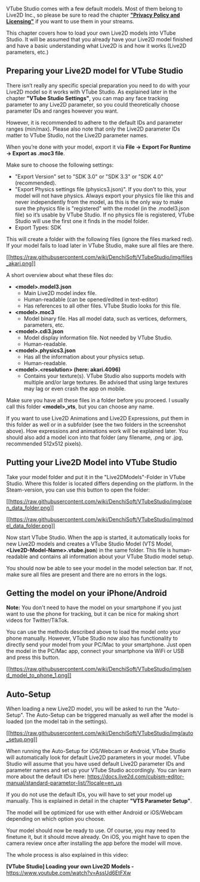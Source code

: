 VTube Studio comes with a few default models. Most of them belong to Live2D Inc., so please be sure to read the chapter **["Privacy Policy and Licensing"](https://github.com/DenchiSoft/VTubeStudio/wiki/Privacy-Policy-and-Licensing)** if you want to use them in your streams.

This chapter covers how to load your own Live2D models into VTube Studio. It will be assumed that you already have your Live2D model finished and have a basic understanding what Live2D is and how it works (Live2D parameters, etc.)

## Preparing your Live2D model for VTube Studio

There isn’t really any specific special preparation you need to do with your Live2D model so it works with VTube Studio. As explained later in the chapter **"VTube Studio Settings"**, you can map any face tracking parameter to any Live2D parameter, so you could theoretically choose parameter IDs and ranges however you want.

However, it is recommended to adhere to the default IDs and parameter ranges (min/max). Please also note that only the Live2D parameter IDs matter to VTube Studio, not the Live2D parameter names.

When you’re done with your model, export it via **File → Export For Runtime → Export as .moc3 file**.

Make sure to choose the following settings:

* "Export Version" set to "SDK 3.0" or "SDK 3.3" or "SDK 4.0" (recommended).
* "Export Physics settings file (physics3.json)". If you don’t to this, your model will not have physics. Always export your physics file like this and never independently from the model, as this is the only way to make sure the physics file is "registered" with the model (in the .model3.json
file) so it’s usable by VTube Studio. If no physics file is registered, VTube Studio will use the first one it finds in the model folder.
* Export Types: SDK

This will create a folder with the following files (ignore the files marked red). If your model fails to load later in VTube Studio, make sure all files are there.

[[https://raw.githubusercontent.com/wiki/DenchiSoft/VTubeStudio/img/files_akari.png]]

A short overview about what these files do:

* **\<model\>.model3.json**
  * Main Live2D model index file.
  * Human-readable (can be opened/edited in text-editor)
  * Has references to all other files. VTube Studio looks for this file.
* **\<model\>.moc3**
  * Model binary file. Has all model data, such as vertices, deformers, parameters, etc.
* **\<model\>.cdi3.json**
  * Model display information file. Not needed by VTube Studio.
  * Human-readable.
* **\<model\>.physics3.json**
  * Has all the information about your physics setup.
  * Human-readable.
* **\<model\>.\<resolution\> (here: akari.4096)**
  * Contains your texture(s). VTube Studio also supports models with multiple and/or large textures. Be advised that using large textures may lag or even crash the app on mobile.

Make sure you have all these files in a folder before you proceed. I usually call this folder **\<model\>_vts**, but you can choose any name.

If you want to use Live2D Animations and Live2D Expressions, put them in this folder as well or in a subfolder (see the two folders in the screenshot above). How expressions and animations work will be explained later. You should also add a model icon into that folder (any filename, .png or .jpg,
recommended 512x512 pixels).

## Putting your Live2D Model into VTube Studio

Take your model folder and put it in the "Live2DModels"-Folder in VTube Studio. Where this folder is located differs depending on the platform. In the Steam-version, you can use this button to open the folder:

[[https://raw.githubusercontent.com/wiki/DenchiSoft/VTubeStudio/img/open_data_folder.png]]

[[https://raw.githubusercontent.com/wiki/DenchiSoft/VTubeStudio/img/model_data_folder.png]]

Now start VTube Studio. When the app is started, it automatically looks for new Live2D models and creates a VTube Studio Model (VTS Model, **\<Live2D-Model-Name\>.vtube.json**) in the same folder. This file is human-readable and contains all information about your VTube Studio model setup.

You should now be able to see your model in the model selection bar. If not, make sure all files are present and there are no errors in the logs.

## Getting the model on your iPhone/Android

**Note:** You don't need to have the model on your smartphone if you just want to use the phone for tracking, but it can be nice for making short videos for Twitter/TikTok.

You can use the methods described above to load the model onto your phone manually. However, VTube Studio now also has functionality to directly send your model from your PC/Mac to your smartphone. Just open the model in the PC/Mac app, connect your smartphone via WiFi or USB and press this button.

[[https://raw.githubusercontent.com/wiki/DenchiSoft/VTubeStudio/img/send_model_to_phone_1.png]]

## Auto-Setup

When loading a new Live2D model, you will be asked to run the "Auto-Setup". The Auto-Setup can be triggered manually as well after the model is loaded (on the model tab in the settings).

[[https://raw.githubusercontent.com/wiki/DenchiSoft/VTubeStudio/img/auto_setup.png]]

When running the Auto-Setup for iOS/Webcam or Android, VTube Studio will automatically look for default Live2D parameters in your model. VTube Studio will assume that you have used default Live2D parameter IDs and parameter names and set up your VTube Studio accordingly. You can learn more about the default IDs here: https://docs.live2d.com/cubism-editor-manual/standard-parametor-list/?locale=en_us

If you do not use the default IDs, you will have to set your model up manually. This is explained in detail in the chapter **\"VTS Parameter Setup\"**.

The model will be optimized for use with either Android or iOS/Webcam depending on which option you choose.

Your model should now be ready to use. Of course, you may need to finetune it, but it should move already. On iOS, you might have to open the camera  review once after installing the app before the model will move.

The whole process is also explained in this video:

**[VTube Studio] Loading your own Live2D Models -** https://www.youtube.com/watch?v=AssUd6EtFXw




